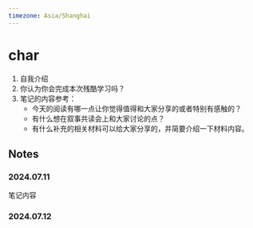 ```yaml
---
timezone: Asia/Shanghai
---
```


# char

1. 自我介绍
2. 你认为你会完成本次残酷学习吗？
3. 笔记的内容参考：
   - 今天的阅读有哪一点让你觉得值得和大家分享的或者特别有感触的？
   - 有什么想在叙事共读会上和大家讨论的点？
   - 有什么补充的相关材料可以给大家分享的，并简要介绍一下材料内容。

## Notes

<!-- Content_START -->

### 2024.07.11

笔记内容

### 2024.07.12

<!-- Content_END -->
